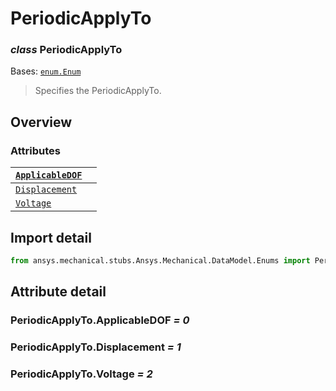 # PeriodicApplyTo

### *class* PeriodicApplyTo

Bases: [`enum.Enum`](https://docs.python.org/3/library/enum.html#enum.Enum)

> Specifies the PeriodicApplyTo.

> <!-- !! processed by numpydoc !! -->

## Overview

### Attributes

| [`ApplicableDOF`](#PeriodicApplyTo.ApplicableDOF)                                                    |    |
|------------------------------------------------------------------------------------------------------|----|
| [`Displacement`](../../../ACT/Automation/Mechanical/BoundaryConditions/Displacement.md#Displacement) |    |
| [`Voltage`](../../../ACT/Automation/Mechanical/BoundaryConditions/Voltage.md#Voltage)                |    |

## Import detail

```python
from ansys.mechanical.stubs.Ansys.Mechanical.DataModel.Enums import PeriodicApplyTo
```

## Attribute detail

### PeriodicApplyTo.ApplicableDOF *= 0*

### PeriodicApplyTo.Displacement *= 1*

### PeriodicApplyTo.Voltage *= 2*
